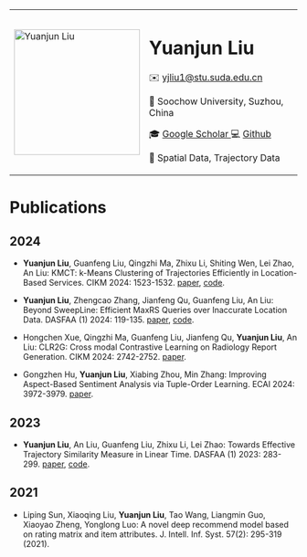 
<html>
<table style="margin-left: auto; margin-right: auto;">
<tr><td>
    <img src="https://avatars.githubusercontent.com/u/18240596?v=4" alt="Yuanjun Liu" width="220" >
</td><td>
    <h1>Yuanjun  Liu</h1>
    <p>✉️ <a href="mailto:yjliu1@stu.suda.edu.cn">yjliu1@stu.suda.edu.cn</a></p>
    <p>📍 Soochow University, Suzhou, China</p>
    <p>🎓 <a href="https://scholar.google.com/citations?user=q_7QyPoAAAAJ">Google Scholar </a> 💻 <a href="https://github.com/yuanjun-liu">Github</a></p>
    <p>🌟 Spatial Data, Trajectory Data</p>
</td></tr>
</table>
</html>


# Publications

## 2024

- <b>Yuanjun Liu</b>, Guanfeng Liu, Qingzhi Ma, Zhixu Li, Shiting Wen, Lei Zhao, An Liu: KMCT: k-Means Clustering of Trajectories Efficiently in Location-Based Services. CIKM 2024: 1523-1532. <a href="https://dl.acm.org/doi/10.1145/3627673.3679848">paper</a>, <a href="https://github.com/yuanjun-liu/KMCT">code</a>.

- <b>Yuanjun Liu</b>, Zhengcao Zhang, Jianfeng Qu, Guanfeng Liu, An Liu: Beyond SweepLine: Efficient MaxRS Queries over Inaccurate Location Data. DASFAA (1) 2024: 119-135. <a href="https://link.springer.com/chapter/10.1007/978-981-97-5552-3_8">paper</a>, <a href="https://github.com/yuanjun-liu/QMax">code</a>.

- Hongchen Xue, Qingzhi Ma, Guanfeng Liu, Jianfeng Qu, <b>Yuanjun Liu</b>, An Liu: CLR2G: Cross modal Contrastive Learning on Radiology Report Generation. CIKM 2024: 2742-2752. <a href="https://dl.acm.org/doi/abs/10.1145/3627673.3679668">paper</a>.

- Gongzhen Hu, <b>Yuanjun Liu</b>, Xiabing Zhou, Min Zhang: Improving Aspect-Based Sentiment Analysis via Tuple-Order Learning. ECAI 2024: 3972-3979. <a href="https://ebooks.iospress.nl/pdf/doi/10.3233/FAIA240963">paper</a>.

## 2023

- <b>Yuanjun Liu</b>, An Liu, Guanfeng Liu, Zhixu Li, Lei Zhao: Towards Effective Trajectory Similarity Measure in Linear Time. DASFAA (1) 2023: 283-299. <a href="https://link.springer.com/chapter/10.1007/978-3-031-30637-2_19">paper</a>, <a href="https://github.com/yuanjun-liu/ITS">code</a>.

## 2021

- Liping Sun, Xiaoqing Liu, <b>Yuanjun Liu</b>, Tao Wang, Liangmin Guo, Xiaoyao Zheng, Yonglong Luo: A novel deep recommend model based on rating matrix and item attributes. J. Intell. Inf. Syst. 57(2): 295-319 (2021).

